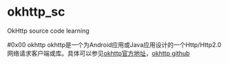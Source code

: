 # okhttp_sc
OkHttp source code learning

#0x00 okhttp
okhttp是一个为Android应用或Java应用设计的一个Http/Http2.0网络请求客户端或库。具体可以参见<a href="http://square.github.io/okhttp/">okhttp官方地址</a>，<a href="https://github.com/square/okhttp">okhttp github</a>


